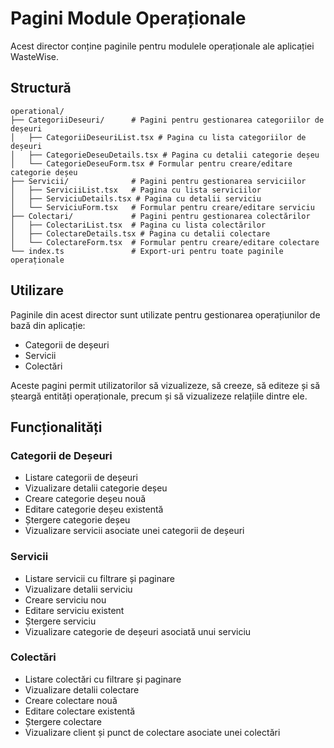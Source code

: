 # Pagini Module Operaționale

Acest director conține paginile pentru modulele operaționale ale aplicației WasteWise.

## Structură

```
operational/
├── CategoriiDeseuri/      # Pagini pentru gestionarea categoriilor de deșeuri
│   ├── CategoriiDeseuriList.tsx # Pagina cu lista categoriilor de deșeuri
│   ├── CategorieDeseuDetails.tsx # Pagina cu detalii categorie deșeu
│   └── CategorieDeseuForm.tsx # Formular pentru creare/editare categorie deșeu
├── Servicii/              # Pagini pentru gestionarea serviciilor
│   ├── ServiciiList.tsx   # Pagina cu lista serviciilor
│   ├── ServiciuDetails.tsx # Pagina cu detalii serviciu
│   └── ServiciuForm.tsx   # Formular pentru creare/editare serviciu
├── Colectari/             # Pagini pentru gestionarea colectărilor
│   ├── ColectariList.tsx  # Pagina cu lista colectărilor
│   ├── ColectareDetails.tsx # Pagina cu detalii colectare
│   └── ColectareForm.tsx  # Formular pentru creare/editare colectare
└── index.ts               # Export-uri pentru toate paginile operaționale
```

## Utilizare

Paginile din acest director sunt utilizate pentru gestionarea operațiunilor de bază din aplicație:

- Categorii de deșeuri
- Servicii
- Colectări

Aceste pagini permit utilizatorilor să vizualizeze, să creeze, să editeze și să șteargă entități operaționale, precum și să vizualizeze relațiile dintre ele.

## Funcționalități

### Categorii de Deșeuri

- Listare categorii de deșeuri
- Vizualizare detalii categorie deșeu
- Creare categorie deșeu nouă
- Editare categorie deșeu existentă
- Ștergere categorie deșeu
- Vizualizare servicii asociate unei categorii de deșeuri

### Servicii

- Listare servicii cu filtrare și paginare
- Vizualizare detalii serviciu
- Creare serviciu nou
- Editare serviciu existent
- Ștergere serviciu
- Vizualizare categorie de deșeuri asociată unui serviciu

### Colectări

- Listare colectări cu filtrare și paginare
- Vizualizare detalii colectare
- Creare colectare nouă
- Editare colectare existentă
- Ștergere colectare
- Vizualizare client și punct de colectare asociate unei colectări
